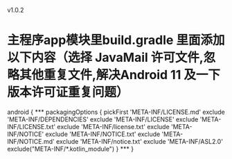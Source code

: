 v1.0.2

# 主程序app模块里build.gradle 里面添加以下内容（选择 JavaMail 许可文件,忽略其他重复文件,解决Android 11 及一下版本许可证重复问题）

android {
    ***
    packagingOptions {
        pickFirst 'META-INF/LICENSE.md'
        exclude 'META-INF/DEPENDENCIES'
        exclude 'META-INF/LICENSE'
        exclude 'META-INF/LICENSE.txt'
        exclude 'META-INF/license.txt'
        exclude 'META-INF/NOTICE'
        exclude 'META-INF/NOTICE.txt'
        exclude 'META-INF/NOTICE.md'
        exclude 'META-INF/notice.txt'
        exclude 'META-INF/ASL2.0'
        exclude("META-INF/*.kotlin_module")
    }
    ***
}